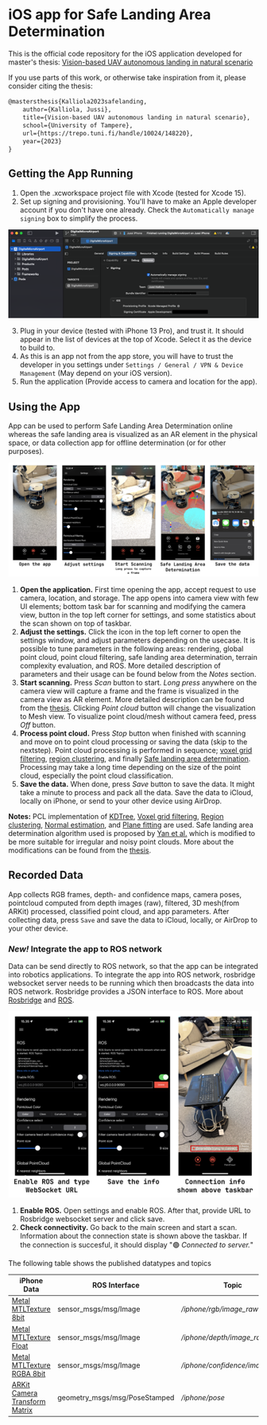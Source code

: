 # iOS app for Safe Landing Area Determination
This is the official code repository for the iOS application developed for master's thesis: [Vision-based UAV autonomous landing in natural scenario](https://trepo.tuni.fi/handle/10024/148220)

If you use parts of this work, or otherwise take inspiration from it, please consider citing the thesis:
```
@mastersthesis{Kalliola2023safelanding, 
    author={Kalliola, Jussi}, 
    title={Vision-based UAV autonomous landing in natural scenario}, 
    school={University of Tampere},
    url={https://trepo.tuni.fi/handle/10024/148220}, 
    year={2023}
} 
```

## Getting the App Running

1. Open the .xcworkspace project file with Xcode (tested for Xcode 15).
2. Set up signing and provisioning. You'll have to make an Apple developer account if you don't have one already. Check the `Automatically manage signing` box to simplify the process.

![xcode signing](figs/xcode.png)


3. Plug in your device (tested with iPhone 13 Pro), and trust it. It should appear in the list of devices at the top of Xcode. Select it as the device to build to.
4. As this is an app not from the app store, you will have to trust the developer in you settings under `Settings / General / VPN & Device Management` (May depend on your iOS version).
6. Run the application (Provide access to camera and location for the app).

## Using the App
App can be used to perform Safe Landing Area Determination online whereas the safe landing area is visualized as an AR element in the physical space, or data collection app for offline determination (or for other purposes).

![app](figs/system2.png)

1. **Open the application.** First time opening the app, accept request to use camera, location, and storage. The app opens into camera view with few UI elements; bottom task bar for scanning and modifying the camera view, button in the top left corner for settings, and some statistics about the scan shown on top of taskbar. 
2. **Adjust the settings.** Click the icon in the top left corner to open the settings window, and adjust parameters depending on the usecase. It is possible to tune parameters in the following areas: rendering, global point cloud, point cloud filtering, safe landing area determination, terrain complexity evaluation, and ROS. More detailed description of parameters and their usage can be found below from the *Notes* section.
3. **Start scanning.** Press *Scan* button to start. *Long press* anywhere on the camera view will capture a frame and the frame is visualized in the camera view as AR element. More detailed description can be found from the [thesis](https://trepo.tuni.fi/handle/10024/148220). Clicking *Point cloud* button will change the visualization to Mesh view. To visualize point cloud/mesh without camera feed, press *Off* button.
4. **Process point cloud.** Press *Stop* button when finished with scanning and move on to point cloud processing or saving the data (skip to the nextstep). Point cloud processing is performed in sequence; [voxel grid filtering](https://pointclouds.org/documentation/tutorials/voxel_grid.html), [region clustering](https://pcl.readthedocs.io/projects/tutorials/en/latest/region_growing_segmentation.html), and finally [Safe landing area determination](https://ieeexplore.ieee.org/document/9189499). Processing may take a long time depending on the size of the point cloud, especially the point cloud classification. 
6. **Save the data.** When done, press *Save* button to save the data. It might take a minute to process and pack all the data. Save the data to iCloud, locally on iPhone, or send to your other device using AirDrop.

**Notes:** PCL implementation of [KDTree](https://pointclouds.org/documentation/tutorials/kdtree_search.html), [Voxel grid filtering](https://pointclouds.org/documentation/tutorials/voxel_grid.html), [Region clustering](https://pcl.readthedocs.io/projects/tutorials/en/latest/region_growing_segmentation.html), [Normal estimation](https://pointclouds.org/documentation/tutorials/normal_estimation.html), and [Plane fitting](https://pointclouds.org/documentation/tutorials/planar_segmentation.html) are used. Safe landing area determination algorithm used is proposed by [Yan et al.](https://ieeexplore.ieee.org/document/9189499) which is modified to be more suitable for irregular and noisy point clouds. More about the modifications can be found from the [thesis](https://trepo.tuni.fi/handle/10024/148220).

## Recorded Data
 App collects RGB frames, depth- and confidence maps, camera poses, pointcloud computed from depth images (raw), filtered, 3D mesh(from ARKit) processed, classified point cloud, and app parameters. After collecting data, press `Save` and save the data to iCloud, locally, or AirDrop to your other device.


### *New!* Integrate the app to ROS network
Data can be send directly to ROS network, so that the app can be integrated into robotics applications. To integrate the app into ROS network, rosbridge websocket server needs to be running which then broadcasts the data into ROS network. Rosbridge provides a JSON interface to ROS. More about [Rosbridge](https://github.com/RobotWebTools/rosbridge_suite) and [ROS](https://www.ros.org/). 

![ros](figs/ros.png)

1. **Enable ROS.** Open settings and enable ROS. After that, provide URL to Rosbridge websocket server and click save.
2. **Check connectivity.** Go back to the main screen and start a scan. Information about the connection state is shown above the taskbar. If the connection is succesful, it should display "🟢 *Connected to server.*"
 
The following table shows the published datatypes and topics

| iPhone Data    | ROS Interface  | Topic |
| -------------- | -------------- | ----- |
| [Metal MTLTexture 8bit](https://developer.apple.com/documentation/metal/mtltexture)        | sensor_msgs/msg/Image           | */iphone/rgb/image_raw*      |
| [Metal MTLTexture Float](https://developer.apple.com/documentation/metal/mtltexture)        | sensor_msgs/msg/Image           | */iphone/depth/image_raw*      |
| [Metal MTLTexture RGBA 8bit](https://developer.apple.com/documentation/metal/mtltexture)        | sensor_msgs/msg/Image           | */iphone/confidence/image_raw*      |
| [ARKit Camera Transform Matrix](https://developer.apple.com/documentation/arkit/arcamera/2866108-transform)        | geometry_msgs/msg/PoseStamped           | */iphone/pose*      |









